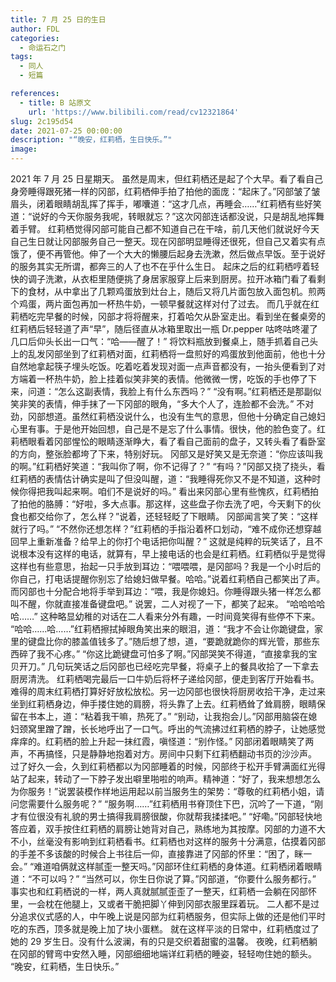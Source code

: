 ```yaml
---
title: 7 月 25 日的生日
author: FDL
categories:
  - 命运石之门
tags:
  - 同人
  - 短篇

references:
  - title: B 站原文
    url: 'https://www.bilibili.com/read/cv12321864'
slug: 2c195d54
date: 2021-07-25 00:00:00
description: "“晚安，红莉栖，生日快乐。”"
image:
---
```

2021 年 7 月 25 日星期天。
虽然是周末，但红莉栖还是起了个大早。看了看自己身旁睡得跟死猪一样的冈部，红莉栖伸手拍了拍他的面庞：“起床了。”冈部皱了皱眉头，闭着眼睛胡乱挥了挥手，嘟囔道：“这才几点，再睡会……”红莉栖有些好笑道：“说好的今天你服务我呢，转眼就忘？”这次冈部连话都没说，只是胡乱地挥舞着手臂。
红莉栖觉得冈部可能自己都不知道自己在干啥，前几天他们就说好今天自己生日就让冈部服务自己一整天。现在冈部明显睡得还很死，但自己又着实有点饿了，便不再管他。伸了一个大大的懒腰后起身去洗漱，然后做点早饭。至于说好的服务其实无所谓，都奔三的人了也不在乎什么生日。
起床之后的红莉栖哼着轻快的调子洗漱，从衣柜里随便挑了身居家服穿上后来到厨房。拉开冰箱门看了看剩下的食材，从中拿出了几颗鸡蛋放到灶台上，随后又将几片面包放入面包机。煎两个鸡蛋，两片面包再加一杯热牛奶，一顿早餐就这样对付了过去。
而几乎就在红莉栖吃完早餐的时候，冈部才将将醒来，打着哈欠从卧室走出。看到坐在餐桌旁的红莉栖后轻轻道了声“早”，随后径直从冰箱里取出一瓶 Dr.pepper 咕咚咕咚灌了几口后仰头长出一口气：“哈——醒了！”
将饮料瓶放到餐桌上，随手抓着自己头上的乱发冈部坐到了红莉栖对面，红莉栖将一盘煎好的鸡蛋放到他面前，他也十分自然地拿起筷子埋头吃饭。吃着吃着发现对面一点声音都没有，一抬头便看到了对方端着一杯热牛奶，脸上挂着似笑非笑的表情。他微微一愣，吃饭的手也停了下来，问道：“怎么这副表情，我脸上有什么东西吗？”
“没有啊。”红莉栖还是那副似笑非笑的表情，伸手抹了一下冈部的眼角，“多大个人了，连脸都不会洗。”
不对劲，冈部想道。虽然红莉栖没说什么，也没有生气的意思，但他十分确定自己媳妇心里有事。于是他开始回想，自己是不是忘了什么事情。很快，他的脸色变了。红莉栖眼看着冈部惺忪的眼睛逐渐睁大，看了看自己面前的盘子，又转头看了看卧室的方向，整张脸都垮了下来，特别好玩。
冈部又是好笑又是无奈道：“你应该叫我的啊。”红莉栖好笑道：“我叫你了啊，你不记得了？”
“有吗？”冈部又挠了挠头，看红莉栖的表情估计确实是叫了但没叫醒，道：“我睡得死你又不是不知道，这种时候你得把我叫起来啊。咱们不是说好的吗。”
看出来冈部心里有些愧疚，红莉栖拍了拍他的胳膊：“好啦，多大点事。那这样，这些盘子你去洗了吧，今天剩下的伙食也都交给你了，怎么样？”说着，还轻轻眨了下眼睛。
冈部闻言笑了笑：“这样就行了吗。”
“不然你还想怎样？”红莉栖的手指沿着杯口划动，“难不成你还想穿越回早上重新准备？给早上的你打个电话把你叫醒？”
这就是纯粹的玩笑话了，且不说根本没有这样的电话，就算有，早上接电话的也会是红莉栖。红莉栖似乎是觉得这样也有些意思，抬起一只手放到耳边：“喂喂喂，是冈部吗？我是一个小时后的你自己，打电话提醒你别忘了给媳妇做早餐。哈哈。”说着红莉栖自己都笑出了声。
而冈部也十分配合地将手举到耳边：“喂，我是你媳妇。你睡得跟头猪一样怎么都叫不醒，你就直接准备键盘吧。”
说罢，二人对视了一下，都笑了起来。
“哈哈哈哈哈……”
这种略显幼稚的对话在二人看来分外有趣，一时间竟笑得有些停不下来。
“哈哈……哈……”红莉栖擦拭掉眼角笑出来的眼泪，道：“我才不会让你跪键盘，家里的键盘比你的膝盖值钱多了。”随后想了想，道，“要跪就跪你的辉光管，那些东西碎了我不心疼。”
“你这比跪键盘可怕多了啊。”冈部哭笑不得道，“直接拿我的宝贝开刀。”
几句玩笑话之后冈部也已经吃完早餐，将桌子上的餐具收拾了一下拿去厨房清洗。
红莉栖喝完最后一口牛奶后将杯子递给冈部，便走到客厅开始看书。难得的周末红莉栖打算好好放松放松。另一边冈部也很快将厨房收拾干净，走过来坐到红莉栖身边，伸手搂住她的肩膀，将头靠了上去。红莉栖耸了耸肩膀，眼睛保留在书本上，道：“粘着我干嘛，热死了。”
“别动，让我抱会儿。”冈部用脑袋在媳妇颈窝里蹭了蹭，长长地呼出了一口气。呼出的气流拂过红莉栖的脖子，让她感觉痒痒的。红莉栖的脸上升起一抹红霞，嗔怪道：“别作怪。”
冈部闭着眼睛笑了两声，不再搞怪，只是静静地抱着对方。房间中只剩下红莉栖翻动书页的沙沙声。
过了好久一会，久到红莉栖都以为冈部睡着的时候，冈部终于松开手臂满面红光得站了起来，转动了一下脖子发出噼里啪啦的响声。精神道：“好了，我来想想怎么为你服务！”说罢装模作样地运用起以前当服务生的架势：“尊敬的红莉栖小姐，请问您需要什么服务呢？”
“服务啊……”红莉栖用书脊顶住下巴，沉吟了一下道，“刚才有位很没有礼貌的男士搞得我肩膀很酸，你就帮我揉揉吧。”
“好嘞。”冈部轻快地答应着，双手按住红莉栖的肩膀让她背对自己，熟练地为其按摩。冈部的力道不大不小，丝毫没有影响到红莉栖看书。红莉栖也对这样的服务十分满意，估摸着冈部的手差不多该酸的时候合上书往后一仰，直接靠进了冈部的怀里：“困了，眯一会。”
“难道咱俩就这样腻歪一整天吗。”冈部环住红莉栖的身体道。红莉栖闭着眼睛道：“不可以吗？”
“当然可以，你生日你说了算。”冈部道，“你要什么服务都行。”
事实也和红莉栖说的一样，两人真就腻腻歪歪了一整天，红莉栖一会躺在冈部怀里，一会枕在他腿上，又或者干脆把脚丫伸到冈部衣服里踩着玩。
二人都不是过分追求仪式感的人，中午晚上说是冈部为红莉栖服务，但实际上做的还是他们平时吃的东西，顶多就是晚上加了块小蛋糕。
就在这样平淡的日常中，红莉栖度过了她的 29 岁生日。没有什么波澜，有的只是交织着甜蜜的温馨。
夜晚，红莉栖躺在冈部的臂弯中安然入睡，冈部细细地端详红莉栖的睡姿，轻轻吻住她的额头。
“晚安，红莉栖，生日快乐。”